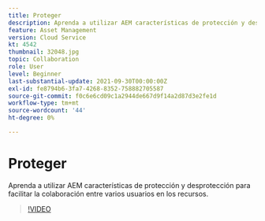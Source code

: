 ```yaml
---
title: Proteger
description: Aprenda a utilizar AEM características de protección y desprotección para facilitar la colaboración entre varios usuarios en los recursos.
feature: Asset Management
version: Cloud Service
kt: 4542
thumbnail: 32048.jpg
topic: Collaboration
role: User
level: Beginner
last-substantial-update: 2021-09-30T00:00:00Z
exl-id: fe8794b6-3fa7-4268-8352-758882705587
source-git-commit: f0c6e6cd09c1a2944de667d9f14a2d87d3e2fe1d
workflow-type: tm+mt
source-wordcount: '44'
ht-degree: 0%

---
```


# Proteger

Aprenda a utilizar AEM características de protección y desprotección para facilitar la colaboración entre varios usuarios en los recursos.

>[!VIDEO](https://video.tv.adobe.com/v/32048/?quality=12&learn=on&hidetitle=true)
